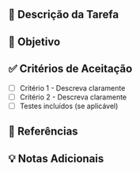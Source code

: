 ## 📝 Descrição da Tarefa

<!-- Explique claramente qual é a tarefa ou o problema identificado. -->

## 🎯 Objetivo

<!-- O que se espera alcançar com essa tarefa? -->

## ✅ Critérios de Aceitação

- [ ] Critério 1 - Descreva claramente
- [ ] Critério 2 - Descreva claramente
- [ ] Testes incluídos (se aplicável)

## 🔗 Referências

<!-- Links úteis ou documentos relacionados à tarefa -->

## 💡 Notas Adicionais

<!-- Outras informações importantes para execução da tarefa -->